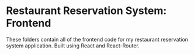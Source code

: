 # Restaurant Reservation System: Frontend

These folders contain all of the frontend code for my restaurant reservation system application. Built using React and React-Router.
